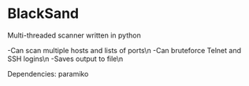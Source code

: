 # BlackSand
Multi-threaded scanner written in python

-Can scan multiple hosts and lists of ports\n
-Can bruteforce Telnet and SSH logins\n
-Saves output to file\n

Dependencies: paramiko
